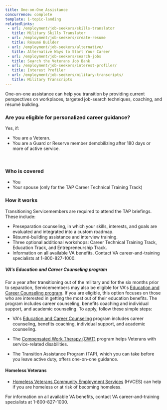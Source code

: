 ```yaml
---
title: One-on-One Assistance
concurrence: complete
template: 1-topic-landing
relatedlinks:
 - url: /employment/job-seekers/skills-translator
   title: Military Skills Translator
 - url: /employment/job-seekers/create-resume
   title: Résumé Builder
 - url: /employment/job-seekers/alternative/
   title: Alternative Ways to Start Your Career 
 - url: /employment/job-seekers/search-jobs
   title: Search the Veterans Job Bank
 - url: /employment/job-seekers/interest-profiler/          
   title: Interest Profiler
 - url: /employment/job-seekers/military-transcripts/
   title: Military Transcripts
---
```


One-on-one assistance can help you transition by providing current perspectives on workplaces, targeted job-search techniques, coaching, and résumé building. 

<div class="call-out" markdown="1">

### Are you eligible for personalized career guidance?
Yes, if:

- You are a Veteran.
- You are a Guard or Reserve member demobilizing after 180 days or more of active service.

<br>

### Who is covered 
- You 
- Your spouse (only for the TAP Career Technical Training Track)
</div>

### How it works
Transitioning Servicemembers are required to attend the TAP briefings. These include: 

- Preseparation counseling, in which your skills, interests, and goals are evaluated and integrated into a custom roadmap. 
- Résumé-building assistance and interview training.
- Three optional additional workshops: Career Technical Training Track, Education Track, and Entrepreneurship Track.
- Information on all available VA benefits. Contact VA career-and-training specialists at 1-800-827-1000.

##### VA's Education and Career Counseling program

For a year after transitioning out of the military and for the six months prior to separation, Servicemembers may also be eligible for VA's [Education and Career Counseling program](http://www.benefits.va.gov/vocrehab/edu_voc_counseling.asp). If you are eligible, this option focuses on those who are interested in getting the most out of their education benefits. The program includes career counseling, benefits coaching and individual support, and academic counseling. To apply, follow these simple steps: 

- VA's [Education and Career Counseling](http://www.benefits.va.gov/vocrehab/edu_voc_counseling.asp) program includes career counseling, benefits coaching, individual support, and academic counseling.
- The [Compensated Work Therapy (CWT)](http://www.va.gov/health/cwt/) program helps Veterans with service-related disabilities.

- The Transition Assistance Program (TAP), which you can take before you leave active duty, offers one-on-one guidance. 

#### Homeless Veterans

- [Homeless Veterans Community Employment Services](http://www.va.gov/HOMELESS/HVCES.asp) (HVCES) can help if you are homeless or at risk of becoming homeless.

For information on all available VA benefits, contact VA career-and-training specialists at 1-800-827-1000.
